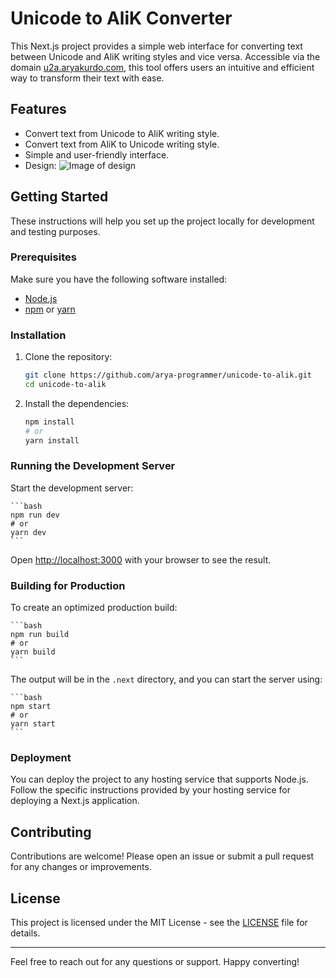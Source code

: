 # Unicode to AliK Converter

This Next.js project provides a simple web interface for converting text between Unicode and AliK writing styles and vice versa. Accessible via the domain [u2a.aryakurdo.com](http://u2a.aryakurdo.com), this tool offers users an intuitive and efficient way to transform their text with ease.

## Features

- Convert text from Unicode to AliK writing style.
- Convert text from AliK to Unicode writing style.
- Simple and user-friendly interface.
- Design:
![Image of design](https://github.com/Arya-Kurdo/Unicode-to-AliK/blob/master/public/Design-unicode-to-alik.png?raw=true)

## Getting Started

These instructions will help you set up the project locally for development and testing purposes.

### Prerequisites

Make sure you have the following software installed:

- [Node.js](https://nodejs.org/)
- [npm](https://www.npmjs.com/) or [yarn](https://yarnpkg.com/)

### Installation

1. Clone the repository:

    ```bash
    git clone https://github.com/arya-programmer/unicode-to-alik.git
    cd unicode-to-alik
    ```

2. Install the dependencies:

    ```bash
    npm install
    # or
    yarn install
    ```

### Running the Development Server

Start the development server:

    ```bash
    npm run dev
    # or
    yarn dev
    ```

Open [http://localhost:3000](http://localhost:3000) with your browser to see the result.

### Building for Production

To create an optimized production build:

    ```bash
    npm run build
    # or
    yarn build
    ```

The output will be in the `.next` directory, and you can start the server using:

    ```bash
    npm start
    # or
    yarn start
    ```

### Deployment

You can deploy the project to any hosting service that supports Node.js. Follow the specific instructions provided by your hosting service for deploying a Next.js application.

## Contributing

Contributions are welcome! Please open an issue or submit a pull request for any changes or improvements.

## License

This project is licensed under the MIT License - see the [LICENSE](https://www.gnu.org/licenses/gpl-3.0.en.html#license-text) file for details.

---

Feel free to reach out for any questions or support. Happy converting!
